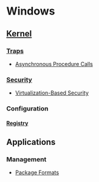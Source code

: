 # Windows
## [Kernel](Kernel/README.md)
### [Traps](Kernel/Traps/README.md)
- [Asynchronous Procedure Calls](Kernel/Traps/Asynchronous%20Procedure%20Calls.md)

### [Security](Kernel/Security/README.md)
- [Virtualization-Based Security](Kernel/Security/Virtualization-Based%20Security.md)

### Configuration
#### [Registry](Kernel/Configuration/Registry/README.md)

## Applications
### Management
- [Package Formats](Applications/Management/Package%20Formats.md)